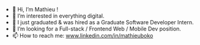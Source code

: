 - 👋 Hi, I’m Mathieu !
- 👀 I’m interested in everything digital.
- 🌱 I just graduated & was hired as a Graduate Software Developer Intern.
- 💞️ I’m looking for a Full-stack / Frontend Web / Mobile Dev position.
- 📫 How to reach me: www.linkedin.com/in/mathieuboko

<!---
MathDevWeb/MathDevWeb is a ✨ special ✨ repository because its `README.md` (this file) appears on your GitHub profile.
You can click the Preview link to take a look at your changes.
--->

